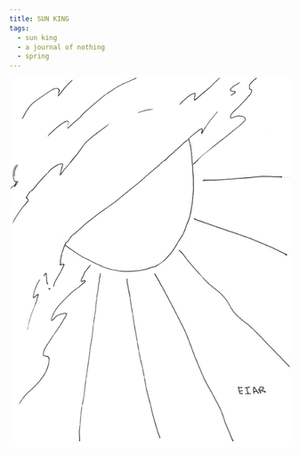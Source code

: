 ```yaml
---
title: SUN KING
tags:
  - sun king
  - a journal of nothing
  - spring
---
```

![sun-king](sun-king.png)

